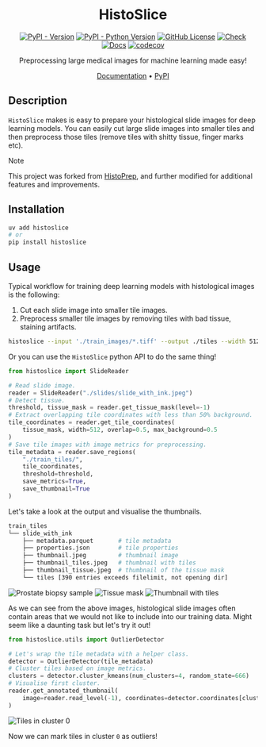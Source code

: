 <div align="center">

# HistoSlice

[![PyPI - Version](https://img.shields.io/pypi/v/histoslice)](https://pypi.org/project/histoslice/)
[![PyPI - Python Version](https://img.shields.io/pypi/pyversions/histoslice)](https://pypi.org/project/histoslice/)
[![GitHub License](https://img.shields.io/github/license/rmuraix/HistoSlice)](./LICENSE)
[![Check](https://github.com/rmuraix/HistoSlice/actions/workflows/check.yaml/badge.svg)](https://github.com/rmuraix/HistoSlice/actions/workflows/check.yaml)
[![Docs](https://github.com/rmuraix/HistoSlice/actions/workflows/docs.yaml/badge.svg)](https://github.com/rmuraix/HistoSlice/actions/workflows/docs.yaml)
[![codecov](https://codecov.io/github/rmuraix/HistoSlice/graph/badge.svg?token=NDSf4tDhzF)](https://codecov.io/github/rmuraix/HistoSlice)

Preprocessing large medical images for machine learning made easy!

<p align="center">
  <a href="https://lab.rmurai.com/HistoSlice/">Documentation</a> •
  <a href="https://pypi.org/project/histoslice/">PyPI</a>
</p>

</div>

## Description

`HistoSlice` makes is easy to prepare your histological slide images for deep
learning models. You can easily cut large slide images into smaller tiles and then
preprocess those tiles (remove tiles with shitty tissue, finger marks etc).

> [!NOTE]
> This project was forked from [HistoPrep](https://github.com/jopo666/HistoPrep), and further modified for additional features and improvements.

## Installation

```bash
uv add histoslice
# or
pip install histoslice
```

## Usage

Typical workflow for training deep learning models with histological images is the
following:

1. Cut each slide image into smaller tile images.
2. Preprocess smaller tile images by removing tiles with bad tissue, staining artifacts.

```bash
histoslice --input './train_images/*.tiff' --output ./tiles --width 512 --overlap 0.5 --max-background 0.5 --backend pyvips --metrics --thumbnail
```

Or you can use the `HistoSlice` python API to do the same thing!

```python
from histoslice import SlideReader

# Read slide image.
reader = SlideReader("./slides/slide_with_ink.jpeg")
# Detect tissue.
threshold, tissue_mask = reader.get_tissue_mask(level=-1)
# Extract overlapping tile coordinates with less than 50% background.
tile_coordinates = reader.get_tile_coordinates(
    tissue_mask, width=512, overlap=0.5, max_background=0.5
)
# Save tile images with image metrics for preprocessing.
tile_metadata = reader.save_regions(
    "./train_tiles/",
    tile_coordinates,
    threshold=threshold,
    save_metrics=True,
    save_thumbnail=True
)
```

Let's take a look at the output and visualise the thumbnails.

```bash
train_tiles
└── slide_with_ink
    ├── metadata.parquet       # tile metadata
    ├── properties.json        # tile properties
    ├── thumbnail.jpeg         # thumbnail image
    ├── thumbnail_tiles.jpeg   # thumbnail with tiles
    ├── thumbnail_tissue.jpeg  # thumbnail of the tissue mask
    └── tiles [390 entries exceeds filelimit, not opening dir]
```

![Prostate biopsy sample](images/thumbnail.jpeg)
![Tissue mask](images/thumbnail_tissue.jpeg)
![Thumbnail with tiles](images/thumbnail_tiles.jpeg)

As we can see from the above images, histological slide images often contain areas that
we would not like to include into our training data. Might seem like a daunting task but
let's try it out!

```python
from histoslice.utils import OutlierDetector

# Let's wrap the tile metadata with a helper class.
detector = OutlierDetector(tile_metadata)
# Cluster tiles based on image metrics.
clusters = detector.cluster_kmeans(num_clusters=4, random_state=666)
# Visualise first cluster.
reader.get_annotated_thumbnail(
    image=reader.read_level(-1), coordinates=detector.coordinates[clusters == 0]
)
```

![Tiles in cluster 0](images/thumbnail_blue.jpeg)

Now we can mark tiles in cluster `0` as outliers!
